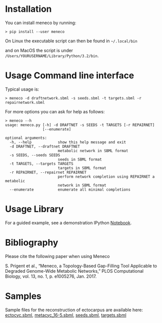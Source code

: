 # Installation

You can install meneco by running:

    > pip install --user meneco

On Linux the executable script can then be found in `~/.local/bin`

and on MacOS the script is under `/Users/YOURUSERNAME/Library/Python/3.2/bin`.


# Usage Command line interface

Typical usage is:

    > meneco -d draftnetwork.sbml -s seeds.sbml -t targets.sbml -r repairnetwork.sbml

For more options you can ask for help as follows:

    > meneco --h
    usage: meneco.py [-h] -d DRAFTNET -s SEEDS -t TARGETS [-r REPAIRNET]
                     [--enumerate]

    optional arguments:
      -h, --help            show this help message and exit
      -d DRAFTNET, --draftnet DRAFTNET
                            metabolic network in SBML format
      -s SEEDS, --seeds SEEDS
                            seeds in SBML format
      -t TARGETS, --targets TARGETS
                            targets in SBML format
      -r REPAIRNET, --repairnet REPAIRNET
                            perform network completion using REPAIRNET a metabolic
                            network in SBML format
      --enumerate           enumerate all minimal completions


# Usage Library

For a guided example, see a demonstration IPython [Notebook](http://nbviewer.jupyter.org/github/bioasp/meneco/blob/master/meneco.ipynb).


# Bibliography

Please cite the following paper when using Meneco

S. Prigent et al., “Meneco, a Topology-Based Gap-Filling Tool Applicable to Degraded Genome-Wide Metabolic Networks,” PLOS Computational Biology, vol. 13, no. 1, p. e1005276, Jan. 2017.


# Samples

Sample files for the reconstruction of ectocarpus are available here: [ectocyc.sbml][1], [metacyc_16-5.sbml][2], [seeds.sbml][3], [targets.sbml][4]

[1]: http://bioasp.github.io/downloads/samples/ectodata/ectocyc.sbml
[2]: http://bioasp.github.io/downloads/samples/ectodata/metacyc_16-5.sbml
[3]: http://bioasp.github.io/downloads/samples/ectodata/seeds.sbml
[4]: http://bioasp.github.io/downloads/samples/ectodata/targets.sbml
